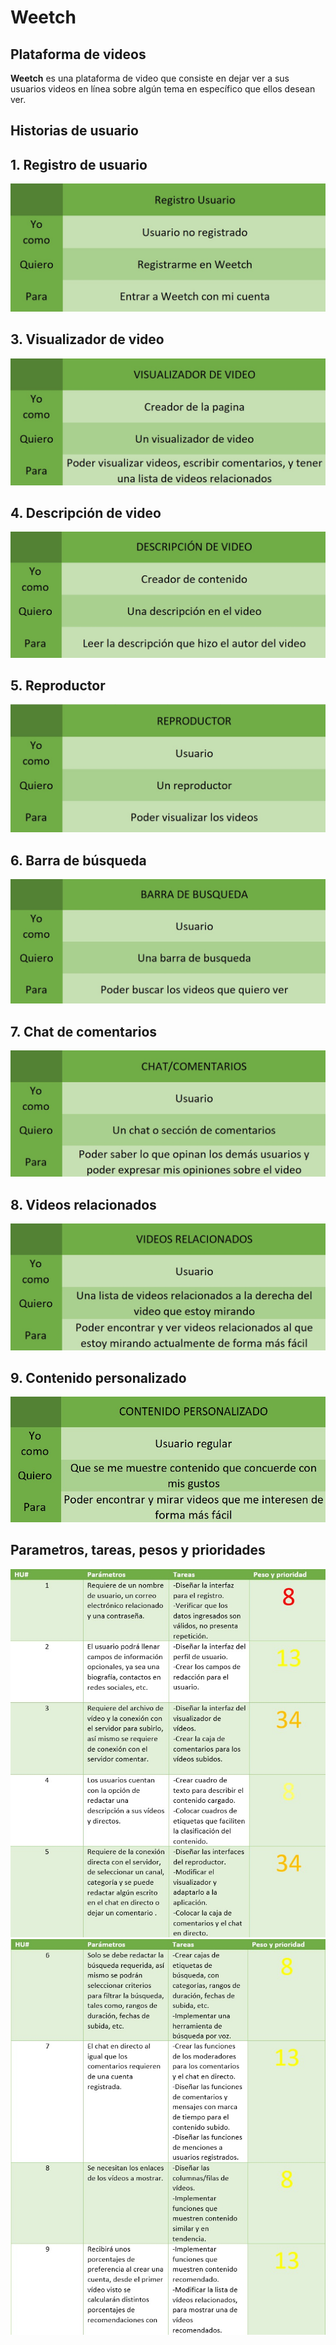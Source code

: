 # Weetch
## Plataforma de videos

**Weetch** es una plataforma de video que consiste en dejar ver a sus usuarios videos en línea sobre algún tema en específico que ellos desean ver.

## Historias de usuario


## 1. Registro de usuario
![](imagenes/YoQuieroPara/registroUsuario.jpg)

## 3. Visualizador de video
![](imagenes/YoQuieroPara/visualizadorVideo.jpg)

## 4. Descripción de video
![](imagenes/YoQuieroPara/descripcionVideo.jpg)

## 5. Reproductor
![](imagenes/YoQuieroPara/reproductor.jpg)

## 6. Barra de búsqueda
![](imagenes/YoQuieroPara/barraBusqueda.jpg)

## 7. Chat de comentarios
![](imagenes/YoQuieroPara/chatComentarios.jpg)

## 8. Videos relacionados
![](imagenes/YoQuieroPara/videosRelacionados.jpg)

## 9. Contenido personalizado
![](imagenes/YoQuieroPara/contenidoPersonalizado.jpg)



## Parametros, tareas, pesos y prioridades

![](imagenes/historiaUsuario1.jpg)
![](imagenes/historiaUsuario2.jpg)

